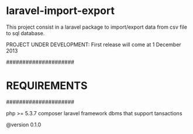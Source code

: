 laravel-import-export
=====================

This project consist in a laravel package to import/export data from csv file to sql database.

PROJECT UNDER DEVELOPMENT: First release will come at 1 December 2013

#####################
# REQUIREMENTS
#####################

php >= 5.3.7
composer
laravel framework
dbms that support tansactions

@version 0.1.0 
